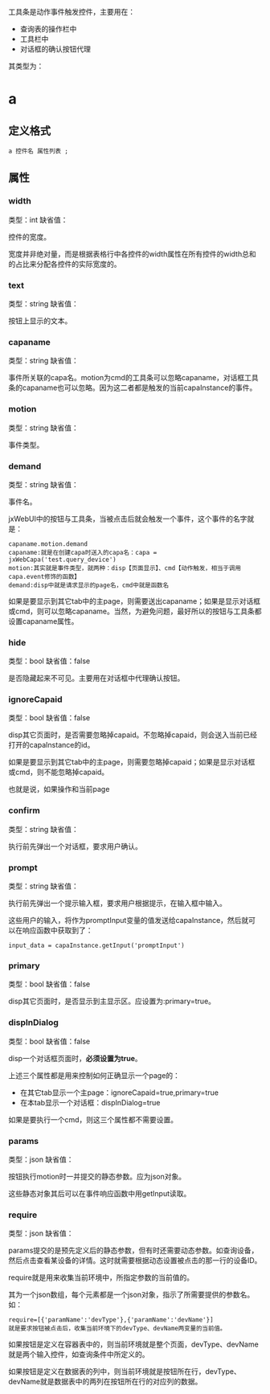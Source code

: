 工具条是动作事件触发控件，主要用在：

- 查询表的操作栏中
- 工具栏中
- 对话框的确认按钮代理

其类型为：

# a

## 定义格式

	a 控件名 属性列表 ;

## 属性

### width
类型：int
缺省值：

控件的宽度。

宽度并非绝对量，而是根据表格行中各控件的width属性在所有控件的width总和的占比来分配各控件的实际宽度的。

### text
类型：string
缺省值：

按钮上显示的文本。

### capaname
类型：string
缺省值：

事件所关联的capa名。motion为cmd的工具条可以忽略capaname，对话框工具条的capaname也可以忽略。因为这二者都是触发的当前capaInstance的事件。

### motion
类型：string
缺省值：

事件类型。

### demand
类型：string
缺省值：

事件名。

jxWebUI中的按钮与工具条，当被点击后就会触发一个事件，这个事件的名字就是：

	capaname.motion.demand
	capaname:就是在创建capa时送入的capa名：capa = jxWebCapa('test.query_device')
	motion:其实就是事件类型，就两种：disp【页面显示】、cmd【动作触发，相当于调用capa.event修饰的函数】
	demand:disp中就是请求显示的page名，cmd中就是函数名

如果是要显示到其它tab中的主page，则需要送出capaname；如果是显示对话框或cmd，则可以忽略capaname。当然，为避免问题，最好所以的按钮与工具条都设置capaname属性。
	
### hide
类型：bool
缺省值：false

是否隐藏起来不可见。主要用在对话框中代理确认按钮。

### ignoreCapaid
类型：bool
缺省值：false

disp其它页面时，是否需要忽略掉capaid。不忽略掉capaid，则会送入当前已经打开的capaInstance的id。

如果是要显示到其它tab中的主page，则需要忽略掉capaid；如果是显示对话框或cmd，则不能忽略掉capaid。

也就是说，如果操作和当前page

### confirm
类型：string
缺省值：

执行前先弹出一个对话框，要求用户确认。

### prompt
类型：string
缺省值：

执行前先弹出一个提示输入框，要求用户根据提示，在输入框中输入。

这些用户的输入，将作为promptInput变量的值发送给capaInstance，然后就可以在响应函数中获取到了：

	input_data = capaInstance.getInput('promptInput')
	
### primary
类型：bool
缺省值：false

disp其它页面时，是否显示到主显示区。应设置为:primary=true。

### dispInDialog
类型：bool
缺省值：false

disp一个对话框页面时，**必须设置为true**。

上述三个属性都是用来控制如何正确显示一个page的：

- 在其它tab显示一个主page：ignoreCapaid=true,primary=true
- 在本tab显示一个对话框：dispInDialog=true

如果是要执行一个cmd，则这三个属性都不需要设置。

### params
类型：json
缺省值：

按钮执行motion时一并提交的静态参数。应为json对象。

这些静态对象其后可以在事件响应函数中用getInput读取。

### require
类型：json
缺省值：

params提交的是预先定义后的静态参数，但有时还需要动态参数。如查询设备，然后点击查看某设备的详情。这时就需要根据动态设置被点击的那一行的设备ID。

require就是用来收集当前环境中，所指定参数的当前值的。

其为一个json数组，每个元素都是一个json对象，指示了所需要提供的参数名。如：

	require=[{'paramName':'devType'},{'paramName':'devName'}]
	就是要求按钮被点击后，收集当前环境下的devType、devName两变量的当前值。

如果按钮是定义在容器表中的，则当前环境就是整个页面，devType、devName就是两个输入控件，如查询条件中所定义的。

如果按钮是定义在数据表的列中，则当前环境就是按钮所在行，devType、devName就是数据表中的两列在按钮所在行的对应列的数据。





